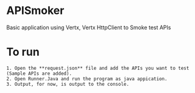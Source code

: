 # APISmoker
Basic application using Vertx, Vertx HttpClient to Smoke test APIs

# To run
```
1. Open the **request.json** file and add the APIs you want to test (Sample APIs are added).
2. Open Runner.Java and run the program as java appication.
3. Output, for now, is output to the console.
```
